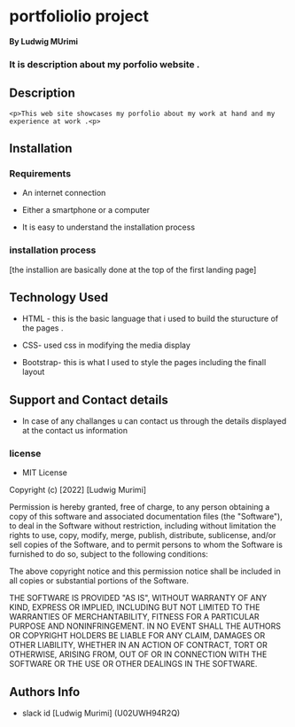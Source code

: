 # portfoliolio project

#### By Ludwig MUrimi
### It is description about my porfolio website .

## Description
    <p>This web site showcases my porfolio about my work at hand and my experience at work .<p>

## Installation


### Requirements

  * An internet connection


  * Either a smartphone or a computer


  * It is easy to understand the installation process


### installation process

[the installion are basically done at the top of the first landing page]

## Technology Used

 * HTML - this is the basic language that i used to build the sturucture of the pages .

 * CSS- used css in modifying the media display 

 * Bootstrap- this is what I used to style the pages including the finall layout


## Support and Contact details

 * In case of any challanges u can contact us through the details displayed at the contact us information
 

###  license

 * MIT License

Copyright (c) [2022] [Ludwig Murimi]

Permission is hereby granted, free of charge, to any person obtaining a copy
of this software and associated documentation files (the "Software"), to deal
in the Software without restriction, including without limitation the rights
to use, copy, modify, merge, publish, distribute, sublicense, and/or sell
copies of the Software, and to permit persons to whom the Software is
furnished to do so, subject to the following conditions:

The above copyright notice and this permission notice shall be included in all
copies or substantial portions of the Software.

THE SOFTWARE IS PROVIDED "AS IS", WITHOUT WARRANTY OF ANY KIND, EXPRESS OR
IMPLIED, INCLUDING BUT NOT LIMITED TO THE WARRANTIES OF MERCHANTABILITY,
FITNESS FOR A PARTICULAR PURPOSE AND NONINFRINGEMENT. IN NO EVENT SHALL THE
AUTHORS OR COPYRIGHT HOLDERS BE LIABLE FOR ANY CLAIM, DAMAGES OR OTHER
LIABILITY, WHETHER IN AN ACTION OF CONTRACT, TORT OR OTHERWISE, ARISING FROM,
OUT OF OR IN CONNECTION WITH THE SOFTWARE OR THE USE OR OTHER DEALINGS IN THE
SOFTWARE.

## Authors Info

 * slack id [Ludwig Murimi]
(U02UWH94R2Q)
